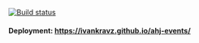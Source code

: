 [![Build status](https://ci.appveyor.com/api/projects/status/kg6o4cnvv5lqvgy9/branch/master?svg=true)](https://ci.appveyor.com/project/IvanKravz/ahj-events/branch/main)

<!-- ![CI](https://ci.appveyor.com/project/IvanKravz/ahj-events/branch/master) -->

#### Deployment: https://ivankravz.github.io/ahj-events/
